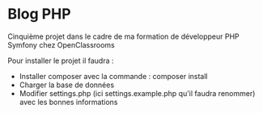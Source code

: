 # Blog PHP

Cinquième projet dans le cadre de ma formation de développeur PHP Symfony chez OpenClassrooms

Pour installer le projet il faudra :
- Installer composer avec la commande : composer install
- Charger la base de données
- Modifier settings.php (ici settings.example.php qu'il faudra renommer) avec les bonnes informations
